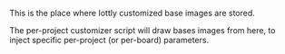 This is the place where Iottly customized base images are stored.

The per-project customizer script will draw bases images from here, to inject specific per-project (or per-board) parameters.
